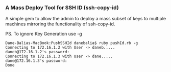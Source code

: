 ### A Mass Deploy Tool for SSH ID (ssh-copy-id)

A simple gem to allow the admin to deploy a mass subset of keys to multiple machines mirroring the functionality of ssh-copy-id.

PS. To ignore Key Generation use -g

```
Dane-Balias-MacBook:PushSSHId danebalia$ ruby pushId.rb -g
Connecting to 172.16.1.2 with User -> daneb.....
daneb@172.16.1.2's password:
Connecting to 172.16.1.3 with User -> dane.....
dane@172.16.1.3's password:
Done
```
